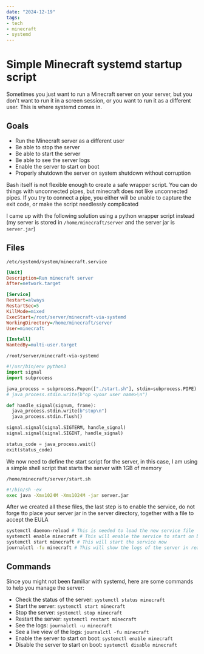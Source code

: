 ```yaml
---
date: "2024-12-19"
tags:
- tech
- minecraft
- systemd
---
```

# Simple Minecraft systemd startup script

Sometimes you just want to run a Minecraft server on your server, but you don't want to run it in a screen session, or you want to run it as a different user. This is where systemd comes in.

## Goals

* Run the Minecraft server as a different user
* Be able to stop the server
* Be able to start the server
* Be able to see the server logs
* Enable the server to start on boot
* Properly shutdown the server on system shutdown without corruption

Bash itself is not flexible enough to create a safe wrapper script. You can do things with unconnected pipes, but minecraft does not like unconnected pipes. If you try to connect a pipe, you either will be unable to capture the exit code, or make the script needlessly complicated

I came up with the following solution using a python wrapper script instead (my server is stored in `/home/minecraft/server` and the server jar is `server.jar`)

## Files

`/etc/systemd/system/minecraft.service`

```ini
[Unit]
Description=Run minecraft server
After=network.target

[Service]
Restart=always
RestartSec=5
KillMode=mixed
ExecStart=/root/server/minecraft-via-systemd
WorkingDirectory=/home/minecraft/server
User=minecraft

[Install]
WantedBy=multi-user.target
```

`/root/server/minecraft-via-systemd`

```python
#!/usr/bin/env python3
import signal
import subprocess

java_process = subprocess.Popen(["./start.sh"], stdin=subprocess.PIPE)
# java_process.stdin.write(b"op <your user name>\n")

def handle_signal(signum, frame):
  java_process.stdin.write(b"stop\n")
  java_process.stdin.flush()

signal.signal(signal.SIGTERM, handle_signal)
signal.signal(signal.SIGINT, handle_signal)

status_code = java_process.wait()
exit(status_code)
```

We now need to define the start script for the server, in this case, I am using a simple shell script that starts the server with 1GB of memory

`/home/minecraft/server/start.sh`

```sh
#!/bin/sh -ex
exec java -Xmx1024M -Xms1024M -jar server.jar
```
After we created all these files, the last step is to enable the service, do not forge tto place your server jar in the server directory, together with a file to accept the EULA

```sh
systemctl daemon-reload # This is needed to load the new service file
systemctl enable minecraft # This will enable the service to start on boot
systemctl start minecraft # This will start the service now
journalctl -fu minecraft # This will show the logs of the server in real time, so we can see the server starting
```

## Commands

Since you might not been familiar with systemd, here are some commands to help you manage the server:

* Check the status of the server: `systemctl status minecraft`
* Start the server: `systemctl start minecraft`
* Stop the server: `systemctl stop minecraft`
* Restart the server: `systemctl restart minecraft`
* See the logs: `journalctl -u minecraft`
* See a live view of the logs: `journalctl -fu minecraft`
* Enable the server to start on boot: `systemctl enable minecraft`
* Disable the server to start on boot: `systemctl disable minecraft`
